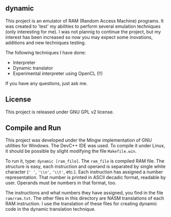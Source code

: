 dynamic
-------

This project is an emulator of RAM (Random Access Machine) programs. It was created
to 'test' my abilities to perform several emulation techniques (only interesting for me).
I was not plannig to continue the project, but my interest has been increased so now you
may expect some inovations, additions and new techniques testing.

The following techniques I have done:
 * Interpreter
 * Dynamic translator
 * Experimental interpreter using OpenCL (!!)

If you have any questions, just ask me.

License
-------

This project is released under GNU GPL v2 license.

Compile and Run
---------------

This project was developed under the Mingw implementation of GNU utilities for Windows. The DevC++ IDE was used.
To compile it under Linux, it should be possible by slight modifying the file `Makefile.win`.

To run it, type: `dynamic [ram_file]`. The `ram_file` is compiled RAM file. The structure is easy,
each instruction and operand is separated by single white character (`' '`, `'\\n'`, `'\\t'`, etc.). Each
instruction has assigned a number representation. That number is printed in ASCII decadic format, readable by user.
Operands must be numbers in that format, too.

The instructions and what numbers they have assigned, you find in the file `ram/ram.txt`. The other files in this
directory are NASM translations of each RAM instruction. I use the translation of these files for creating dynamic
code in the dynamic translation technique.

